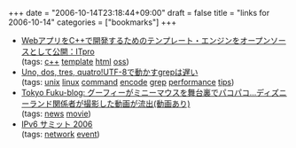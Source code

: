 +++
date = "2006-10-14T23:18:44+09:00"
draft = false
title = "links for 2006-10-14"
categories = ["bookmarks"]
+++

<ul class="delicious">
	<li>
		<div class="delicious-link"><a href="http://itpro.nikkeibp.co.jp/article/NEWS/20061013/250667/">WebアプリをC++で開発するためのテンプレート・エンジンをオープンソースとして公開：ITpro</a></div>
		<div class="delicious-tags">(tags: <a href="http://del.icio.us/nobu666/c++">c++</a> <a href="http://del.icio.us/nobu666/template">template</a> <a href="http://del.icio.us/nobu666/html">html</a> <a href="http://del.icio.us/nobu666/oss">oss</a>)</div>
	</li>
	<li>
		<div class="delicious-link"><a href="http://blog.33rpm.jp/speed-up-grep.html">Uno, dos, tres, quatro!UTF-8で動かすgrepは遅い</a></div>
		<div class="delicious-tags">(tags: <a href="http://del.icio.us/nobu666/unix">unix</a> <a href="http://del.icio.us/nobu666/linux">linux</a> <a href="http://del.icio.us/nobu666/command">command</a> <a href="http://del.icio.us/nobu666/encode">encode</a> <a href="http://del.icio.us/nobu666/grep">grep</a> <a href="http://del.icio.us/nobu666/performance">performance</a> <a href="http://del.icio.us/nobu666/tips">tips</a>)</div>
	</li>
	<li>
		<div class="delicious-link"><a href="http://tokyo.txt-nifty.com/fukublog/2006/10/post_c775.html">Tokyo Fuku-blog: グーフィーがミニーマウスを舞台裏でパコパコ…ディズニーランド関係者が撮影した動画が流出(動画あり)</a></div>
		<div class="delicious-tags">(tags: <a href="http://del.icio.us/nobu666/news">news</a> <a href="http://del.icio.us/nobu666/movie">movie</a>)</div>
	</li>
	<li>
		<div class="delicious-link"><a href="http://www.exconn.net/Blogs/windows/archive/2006/10/13/16390.aspx">IPv6 サミット 2006</a></div>
		<div class="delicious-tags">(tags: <a href="http://del.icio.us/nobu666/network">network</a> <a href="http://del.icio.us/nobu666/event">event</a>)</div>
	</li>
</ul>
